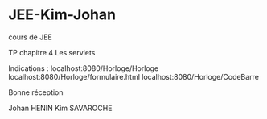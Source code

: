 JEE-Kim-Johan
=============

cours de JEE


TP chapitre 4 Les servlets

Indications :
localhost:8080/Horloge/Horloge
localhost:8080/Horloge/formulaire.html
localhost:8080/Horloge/CodeBarre

Bonne réception

Johan HENIN
Kim SAVAROCHE
